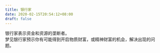 ```yaml
---
title: 银行家
date: 2020-02-15T20:54:12+08:00
draft: false
---
```


银行家表示资金和资源的垄断者。<br>
梦见银行家预示你有可能得到开启物质财富，或精神财富的机会，解决出现的问题。<br>
